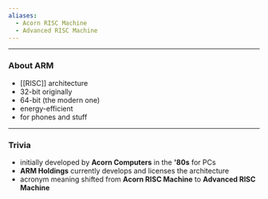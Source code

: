```yaml
---
aliases:
  - Acorn RISC Machine
  - Advanced RISC Machine
---
```

---

### About ARM

- [[RISC]] architecture
- 32-bit originally
- 64-bit (the modern one)
- energy-efficient
- for phones and stuff

---

### Trivia

- initially developed by **Acorn Computers** in the **'80s** for PCs
- **ARM Holdings** currently develops and licenses the architecture
- acronym meaning shifted from **Acorn RISC Machine** to **Advanced RISC Machine**